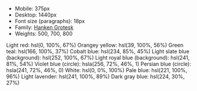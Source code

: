 - Mobile: 375px
- Desktop: 1440px
- Font size (paragraphs): 18px
- Family: [Hanken Grotesk](https://fonts.google.com/specimen/Hanken+Grotesk)
- Weights: 500, 700, 800

 Light red: hsl(0, 100%, 67%)
 Orangey yellow: hsl(39, 100%, 56%)
 Green teal: hsl(166, 100%, 37%)
 Cobalt blue: hsl(234, 85%, 45%)
 Light slate blue (background): hsl(252, 100%, 67%)
 Light royal blue (background): hsl(241, 81%, 54%)
 Violet blue (circle): hsla(256, 72%, 46%, 1)
 Persian blue (circle): hsla(241, 72%, 46%, 0)
 White: hsl(0, 0%, 100%)
 Pale blue: hsl(221, 100%, 96%)
 Light lavender: hsl(241, 100%, 89%)
 Dark gray blue: hsl(224, 30%, 27%)


